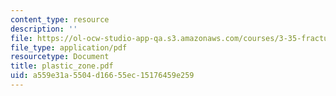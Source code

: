 ```yaml
---
content_type: resource
description: ''
file: https://ol-ocw-studio-app-qa.s3.amazonaws.com/courses/3-35-fracture-and-fatigue-fall-2003/a559e31a5504d16655ec15176459e259_plastic_zone.pdf
file_type: application/pdf
resourcetype: Document
title: plastic_zone.pdf
uid: a559e31a-5504-d166-55ec-15176459e259
---
```

